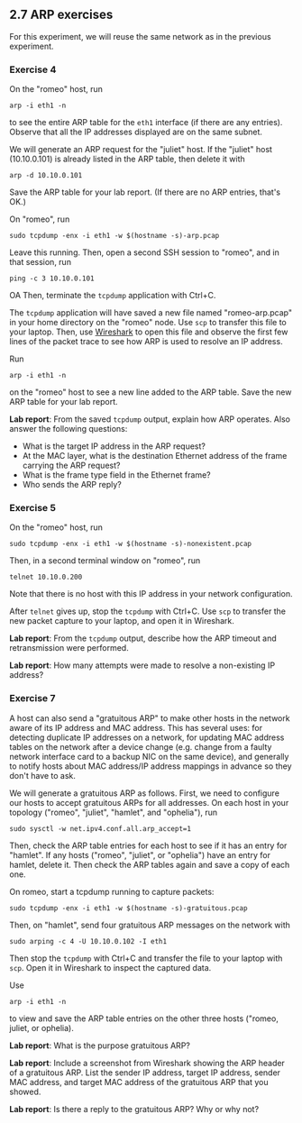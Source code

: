 ## 2.7 ARP exercises

For this experiment, we will reuse the same network as in the previous experiment. 

### Exercise 4

On the "romeo" host, run

```
arp -i eth1 -n
```

to see the entire ARP table for the `eth1` interface (if there are any entries). Observe that all the IP addresses displayed are on the same subnet.

We will generate an ARP request for the "juliet" host. If the "juliet" host (10.10.0.101) is already listed in the ARP table, then delete it with

```
arp -d 10.10.0.101
```

Save the ARP table for your lab report. (If there are no ARP entries, that's OK.)

On "romeo", run

```
sudo tcpdump -enx -i eth1 -w $(hostname -s)-arp.pcap
```

Leave this running. Then, open a second SSH session to "romeo", and in that session, run

```
ping -c 3 10.10.0.101
```
OA
Then, terminate the `tcpdump` application with Ctrl+C.

The `tcpdump` application will have saved a new file named "romeo-arp.pcap" in your home directory on the "romeo" node. Use `scp` to transfer this file to your laptop. Then, use [Wireshark](https://www.wireshark.org/download.html) to open this file and observe the first few lines of the packet trace to see how ARP is used to resolve an IP address.

Run 

```
arp -i eth1 -n
```

on the "romeo" host to see a new line added to the ARP table. Save the new ARP table for your lab report.

**Lab report**: From the saved `tcpdump` output, explain how ARP operates. Also answer the following questions:

* What is the target IP address in the ARP request?
* At the MAC layer, what is the destination Ethernet address of the frame carrying the ARP request?
* What is the frame type field in the Ethernet frame?
* Who sends the ARP reply?

### Exercise 5

On the "romeo" host, run

```
sudo tcpdump -enx -i eth1 -w $(hostname -s)-nonexistent.pcap
```

Then, in a second terminal window on "romeo", run

```
telnet 10.10.0.200
```

Note that there is no host with this IP address in your network configuration.

After `telnet` gives up, stop the `tcpdump` with Ctrl+C. Use `scp` to transfer the new packet capture to your laptop, and open it in Wireshark.

**Lab report**: From the `tcpdump` output, describe how the ARP timeout and retransmission were performed. 

**Lab report**: How many attempts were made to resolve a non-existing IP address?

### Exercise 7

A host can also send a "gratuitous ARP" to make other hosts in the network aware of its IP address and MAC address. This has several uses: for detecting duplicate IP addresses on a network, for updating MAC address tables on the network after a device change (e.g. change from a faulty network interface card to a backup NIC on the same device), and generally to notify hosts about MAC address/IP address mappings in advance so they don't have to ask.

We will generate a gratuitous ARP as follows. First, we need to configure our hosts to accept gratuitous ARPs for all addresses. On each host in your topology ("romeo", "juliet", "hamlet", and "ophelia"), run

```
sudo sysctl -w net.ipv4.conf.all.arp_accept=1
```

Then, check the ARP table entries for each host to see if it has an entry for "hamlet". If any hosts ("romeo", "juliet", or "ophelia") have an entry for hamlet, delete it. Then check the ARP tables again and save a copy of each one.

On romeo, start a tcpdump running to capture packets:

```
sudo tcpdump -enx -i eth1 -w $(hostname -s)-gratuitous.pcap
```

Then, on "hamlet", send four gratuitous ARP messages on the network with

```
sudo arping -c 4 -U 10.10.0.102 -I eth1
```

Then stop the `tcpdump` with Ctrl+C and transfer the file to your laptop with `scp`. Open it in Wireshark to inspect the captured data.

Use

```
arp -i eth1 -n
```

to view and save the ARP table entries on the other three hosts ("romeo, juliet, or ophelia). 

**Lab report**: What is the purpose gratuitous ARP?

**Lab report**: Include a screenshot from Wireshark showing the ARP header of a gratuitous ARP. List the sender IP address, target IP address, sender MAC address, and target MAC address of the gratuitous ARP that you showed.

**Lab report**: Is there a reply to the gratuitous ARP? Why or why not?



